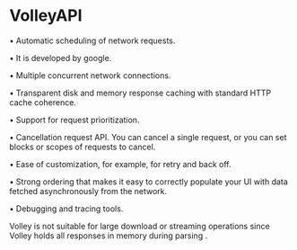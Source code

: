 # VolleyAPI


•	Automatic scheduling of network requests.




•	It is developed by google.





•	Multiple concurrent network connections.


•	Transparent disk and memory response caching with standard HTTP cache coherence.





•	Support for request prioritization.



•	Cancellation request API. You can cancel a single request, or you can set blocks or scopes of requests to cancel.


•	Ease of customization, for example, for retry and back off.


•	Strong ordering that makes it easy to correctly populate your UI with data fetched asynchronously from the network.


•	Debugging and tracing tools.

Volley is not suitable for large download or streaming operations since Volley holds all responses in memory during parsing .


